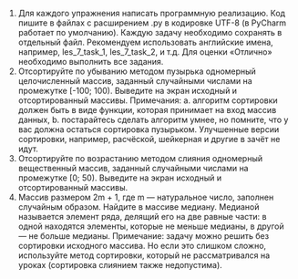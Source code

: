 1. Для каждого упражнения написать программную реализацию.
Код пишите в файлах с расширением .py в кодировке UTF-8 (в PyCharm работает по умолчанию). 
Каждую задачу необходимо сохранять в отдельный файл. 
Рекомендуем использовать английские имена, например,
les_7_task_1, les_7_task_2, и т.д.
Для оценки «Отлично» необходимо выполнить все задания.
1. Отсортируйте по убыванию методом пузырька одномерный целочисленный массив, 
заданный случайными числами на промежутке [-100; 100). 
Выведите на экран исходный и отсортированный массивы.
Примечания:
a. алгоритм сортировки должен быть в виде функции, которая принимает на вход массив данных,
b. постарайтесь сделать алгоритм умнее, но помните, что у вас должна остаться сортировка пузырьком.
Улучшенные версии сортировки, например, расчёской, шейкерная и другие в зачёт не идут.
2. Отсортируйте по возрастанию методом слияния одномерный вещественный массив, 
заданный случайными числами на промежутке [0; 50). Выведите на экран исходный и отсортированный массивы.
3. Массив размером 2m + 1, где m — натуральное число, заполнен случайным образом.
Найдите в массиве медиану. Медианой называется элемент ряда, делящий его на две равные части:
в одной находятся элементы, которые не меньше медианы, в другой — не больше медианы.
Примечание: задачу можно решить без сортировки исходного массива. 
Но если это слишком сложно, используйте метод сортировки,
который не рассматривался на уроках (сортировка слиянием также недопустима).
